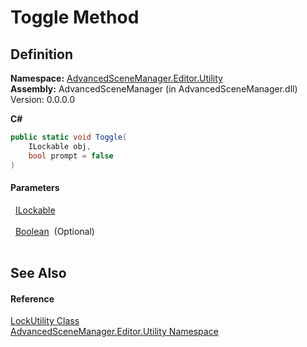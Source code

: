 # Toggle Method




## Definition
**Namespace:** <a href="N_AdvancedSceneManager_Editor_Utility">AdvancedSceneManager.Editor.Utility</a>  
**Assembly:** AdvancedSceneManager (in AdvancedSceneManager.dll) Version: 0.0.0.0

**C#**
``` C#
public static void Toggle(
	ILockable obj,
	bool prompt = false
)
```



#### Parameters
<dl><dt>  <a href="T_AdvancedSceneManager_Models_ILockable">ILockable</a></dt><dd> </dd><dt>  <a href="https://learn.microsoft.com/dotnet/api/system.boolean" target="_blank" rel="noopener noreferrer">Boolean</a>  (Optional)</dt><dd> </dd></dl>

## See Also


#### Reference
<a href="T_AdvancedSceneManager_Editor_Utility_LockUtility">LockUtility Class</a>  
<a href="N_AdvancedSceneManager_Editor_Utility">AdvancedSceneManager.Editor.Utility Namespace</a>  
